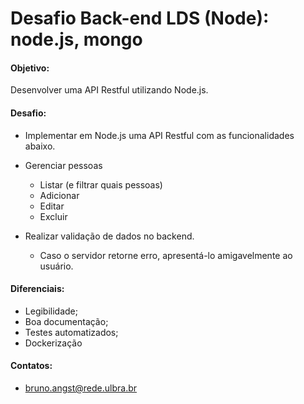# Desafio Back-end LDS (Node): node.js, mongo

#### Objetivo:

Desenvolver uma API Restful utilizando Node.js.

#### Desafio:

- Implementar em Node.js uma API Restful com as funcionalidades abaixo.

- Gerenciar pessoas

  - Listar (e filtrar quais pessoas)
  - Adicionar
  - Editar
  - Excluir

- Realizar validação de dados no backend.
  - Caso o servidor retorne erro, apresentá-lo amigavelmente ao usuário.

#### Diferenciais:

- Legibilidade;
- Boa documentação;
- Testes automatizados;
- Dockerização

#### Contatos:

- bruno.angst@rede.ulbra.br
